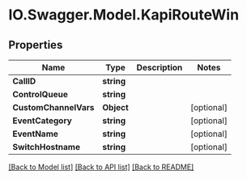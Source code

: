 # IO.Swagger.Model.KapiRouteWin
## Properties

Name | Type | Description | Notes
------------ | ------------- | ------------- | -------------
**CallID** | **string** |  | 
**ControlQueue** | **string** |  | 
**CustomChannelVars** | **Object** |  | [optional] 
**EventCategory** | **string** |  | [optional] 
**EventName** | **string** |  | [optional] 
**SwitchHostname** | **string** |  | [optional] 

[[Back to Model list]](../README.md#documentation-for-models) [[Back to API list]](../README.md#documentation-for-api-endpoints) [[Back to README]](../README.md)

